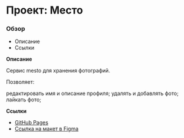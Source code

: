 # Проект: Место

### Обзор

* Описание
* Ссылки

**Описание**

Сервис mesto для хранения фотографий.

Позволяет:

редактировать имя и описание профиля;
удалять и добавлять фото;
лайкать фото;

**Ссылки**

* [GitHub Pages](https://saisentesis.github.io/mesto/)
* [Ссылка на макет в Figma](https://www.figma.com/file/2cn9N9jSkmxD84oJik7xL7/JavaScript.-Sprint-4?node-id=0%3A1)


